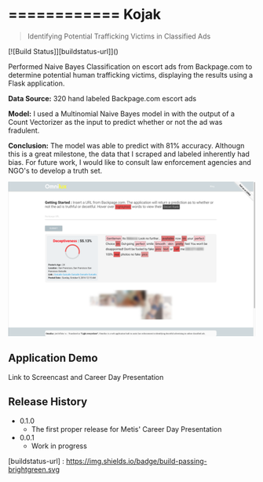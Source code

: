 ============
Kojak
============

> Identifying Potential Trafficking Victims in Classified Ads

[![Build Status]][buildstatus-url]]()

Performed Naive Bayes Classification on escort ads from Backpage.com to determine potential human trafficking victims, displaying the results using a Flask application.

**Data Source:** 320 hand labeled Backpage.com escort ads

**Model:** I used a Multinomial Naive Bayes model in with the output of a Count Vectorizer as the input to predict whether or not the ad was fradulent.

**Conclusion:** The model was able to predict with 81% accuracy. Althougn this is a great milestone, the data that I scraped and labeled inherently had bias. For future work, I would like to consult law enforcement agencies and NGO's to develop a truth set.

![Ominlux Screenshot](/Project_Kojak/images/OminluxBlurredScreenshot.png)

## Application Demo

Link to Screencast and Career Day Presentation

## Release History

* 0.1.0
    * The first proper release for Metis' Career Day Presentation
* 0.0.1
    * Work in progress

[buildstatus-url] : https://img.shields.io/badge/build-passing-brightgreen.svg